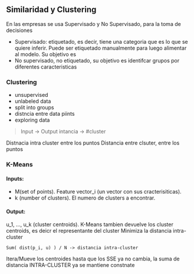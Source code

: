 ## Similaridad y Clustering

En las empresas se usa Supervisado y No Supervisado, para la toma de decisiones

- Supervisado: etiquetado, es decir, tiene una categoria que es lo que se quiere inferir. Puede ser etiquetado manualmente para luego alimentar al modelo. Su objetivo es 
- No supervisado, no etiquetado, su objetivo es identifcar grupos por diferentes caracteristicas

### Clustering

- unsupervised
- unlabeled data
- split into groups
- distncia entre data piints
- exploring data

> Input -> Output
> intancia -> #cluster

Distnacia intra cluster entre los puntos
Distancia entre clsuter, entre los puntos

### K-Means

#### Inputs: 
- M(set of points). Feature vector_i (un vector con sus cracterisiticas). 
- k (number of clusters). El numero de clusters a encontrar.

#### Output: 
u_1, ..., u_k (cluster centroids). K-Means tambien devuelve los cluster centroids, es deicr el representante del cluster
Minimiza la distancia intra-cluster

```Sum( dist(p_i, u) ) / N -> distancia intra-cluster```

Itera/Mueve los centroides hasta que los SSE ya no cambia, la suma de distancia INTRA-CLUSTER ya se mantiene constnate
